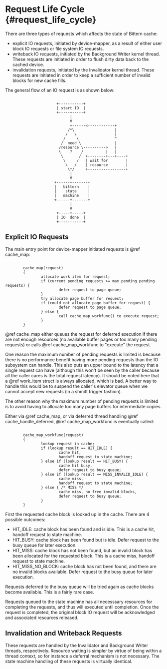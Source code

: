 # Request Life Cycle {#request_life_cycle}

There are three types of requests which affects the state of Bittern cache:
* explicit IO requests, initiated by device-mapper,
  as a result of either user block IO requests or file
  system IO requests.
* writeback IO requests, initiated by the Background Writer kernel thread.
  These requests are initiated in order to flush dirty data back to the
  cached device.
* invalidation requests, initiated by the Invalidator kernel thread.
  These requests are initiated in order to keep a sufficient number of invalid
  blocks for new cache fills.

The general flow of an IO request is as shown below:

~~~~~~~~~~~~~~

                       +-----------+
                       | start IO  |
                       +-----+-----+
                             |
                             V
                             +------<------------+
                            /*\                  |
                           /   \                 |
                          /     \                ^
                         /  need \               |
                        /resource \---------->   |
                        \    ?    /          |   |
                         \       /  +--------+---+----+
                          \     /   | wait for        |
                           \   /    | resource        |
                            \*/     +-----------------+
                             |
                             V
                      +------+-------+
                      |   bittern    |
                      |    state     |
                      |   machine    |
                      +------+-------+
                             |
                             V
                       +-----+-----+
                       | IO  done  |
                       +-----------+

~~~~~~~~~~~~~~

## Explicit IO Requests

The main entry point for device-mapper initiated requests is
@ref cache_map:

~~~~~~~~~~~~~~

        cache_map(request)
        {
                allocate work item for request;
                if (current pending requests >= max pending pending requests) {
                        defer request to page queue;
                }
                try allocate page buffer for request;
                if (could not allocate page buffer for request) {
                        defer request to page queue;
                } else {
                        call cache_map_workfunc() to execute request;
                }
        }

~~~~~~~~~~~~~~

@ref cache_map either queues the request for deferred execution if there
are not enough resources (no available buffer pages or
too many pending requests)
or calls @ref cache_map_workfunc to "execute" the request.

One reason the maximum number of pending requests is limited is because there
is no performance benefit having more pending requests than the IO subsystem
can handle. This also puts an upper bound to the latency that a single request
can have (although this won't be seen by the caller because all the caller cares
is the total request latency).
It should be noted here that a @ref work_item struct is always allocated,
which is bad.
A better way to handle this would be to suspend the caller's elevator queue
when we cannot accept new requests (in a shmitt trigger fashion).

The other reason why the maximum number of pending requests is limited is
to avoid having to allocate too many page buffers for intermediate copies.

Either via @ref cache_map, or via deferred thread handling
@ref cache_handle_deferred, @ref cache_map_workfunc
is eventually called:

~~~~~~~~~~~~~~

        cache_map_workfunc(request)
        {
                lookup request in cache;
                if (lookup result == HIT_IDLE) {
                        cache hit,
                        handoff request to state machine;
                } else if (lookup result == HIT_BUSY) {
                        cache hit busy,
                        defer request to busy queue;
                } else if (lookup result == MISS_INVALID_IDLE) {
                        cache miss,
                        handoff request to state machine;
                } else { /* MISS */
                        cache miss, no free invalid blocks,
                        defer request to busy queue;
                }
        }

~~~~~~~~~~~~~~

First the requested cache block is looked up in the cache. There
are 4 possible outcomes:
* HIT_IDLE: cache block has been found and is idle.
  This is a cache hit, handoff request to state machine.
* HIT_BUSY: cache block has been found but is idle.
  Defer request to the busy queue for later execution.
* HIT_MISS: cache block has not been found,
  but an invalid block has been allocated for the requested
  block.
  This is a cache miss, handoff request to state machine.
* HIT_MISS_NO_BLOCK: cache block has not been found,
  and there are no invalid blocks available.
  Defer request to the busy queue for later execution.

Requests deferred to the busy queue will be tried again as cache blocks
become available. This is a fairly rare case.

Requests queued to the state machine has all necesssary resources for
completing the requests, and thus will executed until completion. Once
the request is completed, the original block IO request will be acknowledged
and associated resources released.

## Invalidation and Writeback Requests

These requests are handled by the Invalidator and Background Writer threads,
respectively.
Resource waiting is simpler by virtue of being within a thread context,
so for instance a deferral mechanism is not necessary.
The state machine handling of these requests is virtually identical.
